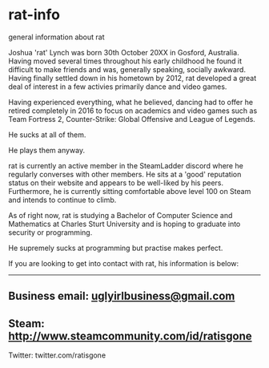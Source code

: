 # rat-info
general information about rat

Joshua 'rat' Lynch was born 30th October 20XX in Gosford, Australia. Having moved several times throughout his early childhood he found it difficult to make friends and was, generally speaking, socially awkward. Having finally settled down in his hometown by 2012, rat developed a great deal of interest in a few activies primarily dance and video games.

Having experienced everything, what he believed, dancing had to offer he retired completely in 2016 to focus on academics and video games such as Team Fortress 2, Counter-Strike: Global Offensive and League of Legends.

He sucks at all of them. 

He plays them anyway.

rat is currently an active member in the SteamLadder discord where he regularly converses with other members. He sits at a 'good' reputation status on their website and appears to be well-liked by his peers. Furthermore, he is currently sitting comfortable above level 100 on Steam and intends to continue to climb. 

As of right now, rat is studying a Bachelor of Computer Science and Mathematics at Charles Sturt University and is hoping to graduate into security or programming.

He supremely sucks at programming but practise makes perfect.

If you are looking to get into contact with rat, his information is below:


------------------------------------------------
Business email: uglyirlbusiness@gmail.com
------------------------------------------------
Steam: http://www.steamcommunity.com/id/ratisgone
------------------------------------------------
Twitter: twitter.com/ratisgone
